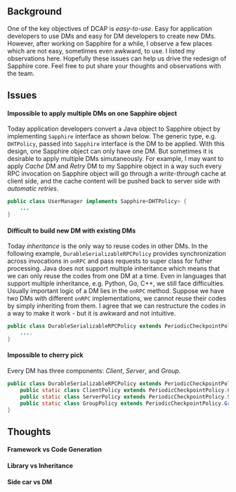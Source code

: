 ## Background
One of the key objectives of DCAP is *easy-to-use*. Easy for application developers to use DMs and easy for DM developers to create new DMs. However, after working on Sapphire for a while, I observe a few places which are not easy, sometimes even awkward, to use. I listed my observations here. Hopefully these issues can help us drive the redesign of Sapphire core. Feel free to put share your thoughts and observations with the team. 

## Issues

#### Impossible to apply multiple DMs on one Sapphire object

Today application developers convert a Java object to Sapphire object by implementing `Sapphire` interface as shown below. The generic type, e.g. `DHTPolicy`, passed into `Sapphire` interface is the DM to be applied. With this design, one Sapphire object can only have one DM. But sometimes it is desirable to apply multiple DMs simutaneously. For example, I may want to apply *Cache* DM and *Retry* DM to my Sapphire object in a way such every RPC invocation on Sapphire object will go through a *write-through* cache at client side, and the cache content will be pushed back to server side with *automatic retries*.

```java
public class UserManager implements Sapphire<DHTPolicy> {
    ...
}
```

#### Difficult to build new DM with existing DMs

Today *inheritance* is the only way to reuse codes in other DMs. In the following example, `DurableSerializableRPCPolicy` provides synchronization across invocations in `onRPC` and pass requests to super class for futher processing. Java does not support multiple inheritance which means that we can only reuse the codes from one DM at a time. Even in languages that support multiple inheritance, e.g. Python, Go, C++, we still face difficulties. Usually important logic of a DM lies in the `onRPC` method. Suppose we have two DMs with different `onRPC` implementations, we cannot reuse their codes by simply inheriting from them. I agree that we can restructure the codes in a way to make it work - but it is awkward and not intuitive.

```java
public class DurableSerializableRPCPolicy extends PeriodicCheckpointPolicy {
    ....
}
```

#### Impossible to cherry pick

Every DM has three components: *Client*, *Server*, and *Group*. 

```java
public class DurableSerializableRPCPolicy extends PeriodicCheckpointPolicy {
    public static class ClientPolicy extends PeriodicCheckpointPolicy.ClientPolicy {}
    public static class ServerPolicy extends PeriodicCheckpointPolicy.ServerPolicy {}
    public static class GroupPolicy extends PeriodicCheckpointPolicy.GroupPolicy {}
}
```

## Thoughts

#### Framework vs Code Generation

#### Library vs Inheritance

#### Side car vs DM
